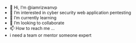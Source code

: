 - 👋 Hi, I’m @iamrizwanvp
- 👀 I’m interested in cyber security web application pentesting
- 🌱 I’m currently learning 
- 💞️ I’m looking to collaborate 
- 📫 How to reach me ...
-   i need a team or mentor someone expert
<!---
iamrizwanvp/iamrizwanvp is a ✨ special ✨ repository because its `README.md` (this file) appears on your GitHub profile.
You can click the Preview link to take a look at your changes.
--->
